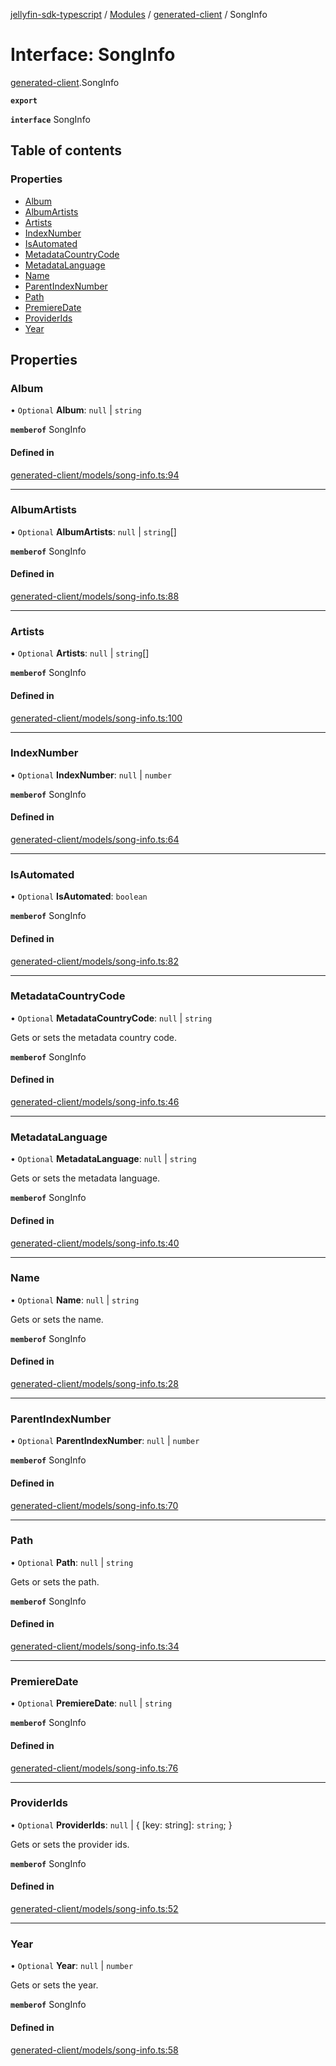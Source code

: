 [jellyfin-sdk-typescript](../README.md) / [Modules](../modules.md) / [generated-client](../modules/generated_client.md) / SongInfo

# Interface: SongInfo

[generated-client](../modules/generated_client.md).SongInfo

**`export`**

**`interface`** SongInfo

## Table of contents

### Properties

- [Album](generated_client.SongInfo.md#album)
- [AlbumArtists](generated_client.SongInfo.md#albumartists)
- [Artists](generated_client.SongInfo.md#artists)
- [IndexNumber](generated_client.SongInfo.md#indexnumber)
- [IsAutomated](generated_client.SongInfo.md#isautomated)
- [MetadataCountryCode](generated_client.SongInfo.md#metadatacountrycode)
- [MetadataLanguage](generated_client.SongInfo.md#metadatalanguage)
- [Name](generated_client.SongInfo.md#name)
- [ParentIndexNumber](generated_client.SongInfo.md#parentindexnumber)
- [Path](generated_client.SongInfo.md#path)
- [PremiereDate](generated_client.SongInfo.md#premieredate)
- [ProviderIds](generated_client.SongInfo.md#providerids)
- [Year](generated_client.SongInfo.md#year)

## Properties

### Album

• `Optional` **Album**: ``null`` \| `string`

**`memberof`** SongInfo

#### Defined in

[generated-client/models/song-info.ts:94](https://github.com/thornbill/jellyfin-sdk-typescript/blob/350a9a5/src/generated-client/models/song-info.ts#L94)

___

### AlbumArtists

• `Optional` **AlbumArtists**: ``null`` \| `string`[]

**`memberof`** SongInfo

#### Defined in

[generated-client/models/song-info.ts:88](https://github.com/thornbill/jellyfin-sdk-typescript/blob/350a9a5/src/generated-client/models/song-info.ts#L88)

___

### Artists

• `Optional` **Artists**: ``null`` \| `string`[]

**`memberof`** SongInfo

#### Defined in

[generated-client/models/song-info.ts:100](https://github.com/thornbill/jellyfin-sdk-typescript/blob/350a9a5/src/generated-client/models/song-info.ts#L100)

___

### IndexNumber

• `Optional` **IndexNumber**: ``null`` \| `number`

**`memberof`** SongInfo

#### Defined in

[generated-client/models/song-info.ts:64](https://github.com/thornbill/jellyfin-sdk-typescript/blob/350a9a5/src/generated-client/models/song-info.ts#L64)

___

### IsAutomated

• `Optional` **IsAutomated**: `boolean`

**`memberof`** SongInfo

#### Defined in

[generated-client/models/song-info.ts:82](https://github.com/thornbill/jellyfin-sdk-typescript/blob/350a9a5/src/generated-client/models/song-info.ts#L82)

___

### MetadataCountryCode

• `Optional` **MetadataCountryCode**: ``null`` \| `string`

Gets or sets the metadata country code.

**`memberof`** SongInfo

#### Defined in

[generated-client/models/song-info.ts:46](https://github.com/thornbill/jellyfin-sdk-typescript/blob/350a9a5/src/generated-client/models/song-info.ts#L46)

___

### MetadataLanguage

• `Optional` **MetadataLanguage**: ``null`` \| `string`

Gets or sets the metadata language.

**`memberof`** SongInfo

#### Defined in

[generated-client/models/song-info.ts:40](https://github.com/thornbill/jellyfin-sdk-typescript/blob/350a9a5/src/generated-client/models/song-info.ts#L40)

___

### Name

• `Optional` **Name**: ``null`` \| `string`

Gets or sets the name.

**`memberof`** SongInfo

#### Defined in

[generated-client/models/song-info.ts:28](https://github.com/thornbill/jellyfin-sdk-typescript/blob/350a9a5/src/generated-client/models/song-info.ts#L28)

___

### ParentIndexNumber

• `Optional` **ParentIndexNumber**: ``null`` \| `number`

**`memberof`** SongInfo

#### Defined in

[generated-client/models/song-info.ts:70](https://github.com/thornbill/jellyfin-sdk-typescript/blob/350a9a5/src/generated-client/models/song-info.ts#L70)

___

### Path

• `Optional` **Path**: ``null`` \| `string`

Gets or sets the path.

**`memberof`** SongInfo

#### Defined in

[generated-client/models/song-info.ts:34](https://github.com/thornbill/jellyfin-sdk-typescript/blob/350a9a5/src/generated-client/models/song-info.ts#L34)

___

### PremiereDate

• `Optional` **PremiereDate**: ``null`` \| `string`

**`memberof`** SongInfo

#### Defined in

[generated-client/models/song-info.ts:76](https://github.com/thornbill/jellyfin-sdk-typescript/blob/350a9a5/src/generated-client/models/song-info.ts#L76)

___

### ProviderIds

• `Optional` **ProviderIds**: ``null`` \| { [key: string]: `string`;  }

Gets or sets the provider ids.

**`memberof`** SongInfo

#### Defined in

[generated-client/models/song-info.ts:52](https://github.com/thornbill/jellyfin-sdk-typescript/blob/350a9a5/src/generated-client/models/song-info.ts#L52)

___

### Year

• `Optional` **Year**: ``null`` \| `number`

Gets or sets the year.

**`memberof`** SongInfo

#### Defined in

[generated-client/models/song-info.ts:58](https://github.com/thornbill/jellyfin-sdk-typescript/blob/350a9a5/src/generated-client/models/song-info.ts#L58)
